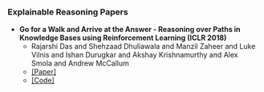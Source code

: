 
### Explainable Reasoning Papers

- **Go for a Walk and Arrive at the Answer - Reasoning over Paths in Knowledge Bases using Reinforcement Learning (ICLR 2018)**
  - Rajarshi Das and Shehzaad Dhuliawala and Manzil Zaheer and Luke Vilnis and Ishan Durugkar and Akshay Krishnamurthy and Alex Smola and Andrew McCallum
  - [[Paper]]()
  - [[Code]](https://github.com/shehzaadzd/MINERVA)
